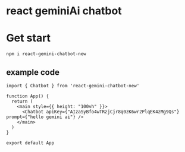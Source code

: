 # react geminiAi chatbot

# Get start
`npm i react-gemini-chatbot-new`

## example code

```
import { Chatbot } from 'react-gemini-chatbot-new'

function App() {
  return (
    <main style={{ height: "100vh" }}>
      <Chatbot apiKey={"AIzaSyBfo4wTRzjCjr8q0zK6wr2PlqEK4zMg9Qs"} prompt={"hello gemini ai"} />
    </main>
  )
}

export default App
```
